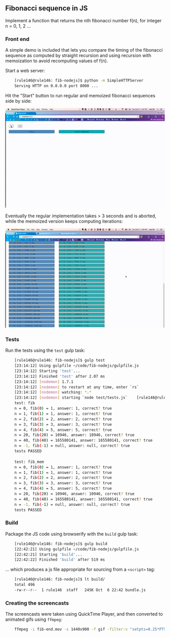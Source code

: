 ## Fibonacci sequence in JS

Implement a function that returns the nth fibonacci number f(n),
for integer n = 0, 1, 2 ...

### Front end

A simple demo is included that lets you compare the timing of the fibonacci sequence
as computed by straight recursion and using recursion with memoization to avoid
recomputing values of f(n).

Start a web server:

```bash
    [rule146@rule146: fib-nodejs]$ python -m SimpleHTTPServer
    Serving HTTP on 0.0.0.0 port 8000 ...
```

Hit the "Start" button to run regular and memoized fibonacci sequences
side by side:

![start](assets/fib-start.gif "Hit the start button")

Eventually the regular implementation takes > 3 seconds and is aborted,
while the memoized version keeps computing iterations:

![end](assets/fib-end.gif "Recursion starts timing out")

### Tests

Run the tests using the `test` gulp task:

``` bash
    [rule146@rule146: fib-nodejs]$ gulp test
    [23:14:12] Using gulpfile ~/code/fib-nodejs/gulpfile.js
    [23:14:12] Starting 'test'...
    [23:14:12] Finished 'test' after 2.07 ms
    [23:14:12] [nodemon] 1.7.1
    [23:14:12] [nodemon] to restart at any time, enter `rs`
    [23:14:12] [nodemon] watching: *.*
    [23:14:12] [nodemon] starting `node test/tests.js`    [rule146@rule146: 20150922-fib-js]$ node test/tests.js
    test: fib
    n = 0, fib(0) = 1, answer: 1, correct? true
    n = 1, fib(1) = 1, answer: 1, correct? true
    n = 2, fib(2) = 2, answer: 2, correct? true
    n = 3, fib(3) = 3, answer: 3, correct? true
    n = 4, fib(4) = 5, answer: 5, correct? true
    n = 20, fib(20) = 10946, answer: 10946, correct? true
    n = 40, fib(40) = 165580141, answer: 165580141, correct? true
    n = -1, fib(-1) = null, answer: null, correct? true
    tests PASSED

    test: fib_mem
    n = 0, fib(0) = 1, answer: 1, correct? true
    n = 1, fib(1) = 1, answer: 1, correct? true
    n = 2, fib(2) = 2, answer: 2, correct? true
    n = 3, fib(3) = 3, answer: 3, correct? true
    n = 4, fib(4) = 5, answer: 5, correct? true
    n = 20, fib(20) = 10946, answer: 10946, correct? true
    n = 40, fib(40) = 165580141, answer: 165580141, correct? true
    n = -1, fib(-1) = null, answer: null, correct? true
    tests PASSED
```

### Build

Package the JS code using browserify with the `build` gulp task:

``` bash
    [rule146@rule146: fib-nodejs]$ gulp build
    [22:42:21] Using gulpfile ~/code/fib-nodejs/gulpfile.js
    [22:42:21] Starting 'build'...
    [22:42:22] Finished 'build' after 519 ms
```

... which produces a js file appropriate for sourcing from a `<script>` tag:

``` bash
    [rule146@rule146: fib-nodejs]$ lt build/
    total 496
    -rw-r--r--  1 rule146  staff   245K Oct  6 22:42 bundle.js
```

### Creating the screencasts

The screencasts were taken using QuickTime Player, and then converted to
animated gifs using `ffmpeg`:

```bash
    ffmpeg -i fib-end.mov -s 1440x900 -f gif -filter:v "setpts=0.25*PTS" - | gifsicle --optimize=3 > fib-end.gif
```
